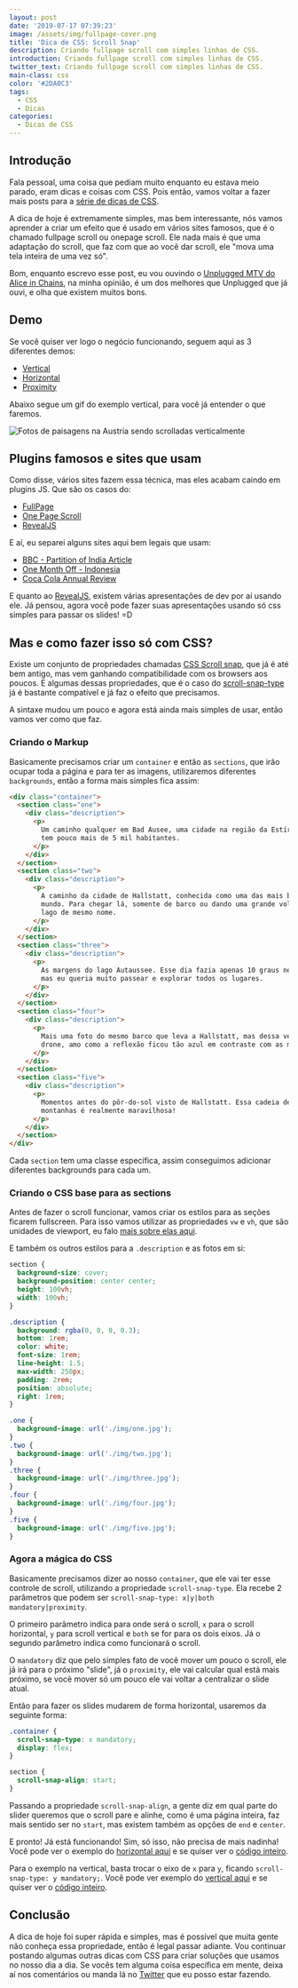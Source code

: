 ```yaml
---
layout: post
date: '2019-07-17 07:39:23'
image: /assets/img/fullpage-cover.png
title: 'Dica de CSS: Scroll Snap'
description: Criando fullpage scroll com simples linhas de CSS.
introduction: Criando fullpage scroll com simples linhas de CSS.
twitter_text: Criando fullpage scroll com simples linhas de CSS.
main-class: css
color: '#2DA0C3'
tags:
  - CSS
  - Dicas
categories:
  - Dicas de CSS
---
```


## Introdução

Fala pessoal, uma coisa que pediam muito enquanto eu estava meio parado, eram dicas e coisas com CSS. Pois então, vamos voltar a fazer mais posts para a [série de dicas de CSS](https://willianjusten.com.br/series/#dicas-de-css).

A dica de hoje é extremamente simples, mas bem interessante, nós vamos aprender a criar um efeito que é usado em vários sites famosos, que é o chamado fullpage scroll ou onepage scroll. Ele nada mais é que uma adaptação do scroll, que faz com que ao você dar scroll, ele "mova uma tela inteira de uma vez só".

Bom, enquanto escrevo esse post, eu vou ouvindo o [Unplugged MTV do Alice in Chains](https://open.spotify.com/album/5PdgIAHzwDvTZRjIGSQGtN?si=FA3a1dtIQnmRZH_c50E0Xg), na minha opinião, é um dos melhores que Unplugged que já ouvi, e olha que existem muitos bons.

## Demo

Se você quiser ver logo o negócio funcionando, seguem aqui as 3 diferentes demos:

- [Vertical](https://labs.willianjusten.com.br/scroll-snap/vertical)
- [Horizontal](https://labs.willianjusten.com.br/scroll-snap/horizontal)
- [Proximity](https://labs.willianjusten.com.br/scroll-snap/proximity)

Abaixo segue um gif do exemplo vertical, para você já entender o que faremos.

![Fotos de paisagens na Austria sendo scrolladas verticalmente](/assets/scroll-snap.gif)

## Plugins famosos e sites que usam

Como disse, vários sites fazem essa técnica, mas eles acabam caindo em plugins JS. Que são os casos do:

- [FullPage](https://alvarotrigo.com/fullPage/)
- [One Page Scroll](http://www.thepetedesign.com/demos/onepage_scroll_demo.html)
- [RevealJS](https://revealjs.com/#/)

E aí, eu separei alguns sites aqui bem legais que usam:

- [BBC - Partition of India Article](https://www.bbc.co.uk/news/resources/idt-d88680d1-26f2-4863-be95-83298fd01e02)
- [One Month Off - Indonesia](https://readymag.com/repponen/20907/10/)
- [Coca Cola Annual Review](https://www.coca-colacompany.com/annual-review/2017/index.html)

E quanto ao [RevealJS](https://revealjs.com/#/), existem várias apresentações de dev por aí usando ele. Já pensou, agora você pode fazer suas apresentações usando só css simples para passar os slides! =D

## Mas e como fazer isso só com CSS?

Existe um conjunto de propriedades chamadas [CSS Scroll snap](https://caniuse.com/#feat=css-snappoints), que já é até bem antigo, mas vem ganhando compatibilidade com os browsers aos poucos. E algumas dessas propriedades, que é o caso do [scroll-snap-type](https://developer.mozilla.org/en-US/docs/Web/CSS/scroll-snap-type) já é bastante compatível e já faz o efeito que precisamos.

A sintaxe mudou um pouco e agora está ainda mais simples de usar, então vamos ver como que faz.

### Criando o Markup

Basicamente precisamos criar um `container` e então as `sections`, que irão ocupar toda a página e para ter as imagens, utilizaremos diferentes `backgrounds`, então a forma mais simples fica assim:

```html
<div class="container">
  <section class="one">
    <div class="description">
      <p>
        Um caminho qualquer em Bad Ausee, uma cidade na região da Estíria que
        tem pouco mais de 5 mil habitantes.
      </p>
    </div>
  </section>
  <section class="two">
    <div class="description">
      <p>
        A caminho da cidade de Hallstatt, conhecida como uma das mais bonitas do
        mundo. Para chegar lá, somente de barco ou dando uma grande volta pelo
        lago de mesmo nome.
      </p>
    </div>
  </section>
  <section class="three">
    <div class="description">
      <p>
        As margens do lago Autaussee. Esse dia fazia apenas 10 graus negativos,
        mas eu queria muito passear e explorar todos os lugares.
      </p>
    </div>
  </section>
  <section class="four">
    <div class="description">
      <p>
        Mais uma foto do mesmo barco que leva a Hallstatt, mas dessa vez do meu
        drone, amo como a reflexão ficou tão azul em contraste com as montanhas.
      </p>
    </div>
  </section>
  <section class="five">
    <div class="description">
      <p>
        Momentos antes do pôr-do-sol visto de Hallstatt. Essa cadeia de
        montanhas é realmente maravilhosa!
      </p>
    </div>
  </section>
</div>
```

Cada `section` tem uma classe específica, assim conseguimos adicionar diferentes backgrounds para cada um.

### Criando o CSS base para as sections

Antes de fazer o scroll funcionar, vamos criar os estilos para as seções ficarem fullscreen. Para isso vamos utilizar as propriedades `vw` e `vh`, que são unidades de viewport, eu falo [mais sobre elas aqui](https://willianjusten.com.br/como-criar-secoes-fullscreen-com-css/).

E também os outros estilos para a `.description` e as fotos em si:

```css
section {
  background-size: cover;
  background-position: center center;
  height: 100vh;
  width: 100vh;
}

.description {
  background: rgba(0, 0, 0, 0.3);
  bottom: 1rem;
  color: white;
  font-size: 1rem;
  line-height: 1.5;
  max-width: 250px;
  padding: 2rem;
  position: absolute;
  right: 1rem;
}

.one {
  background-image: url('./img/one.jpg');
}
.two {
  background-image: url('./img/two.jpg');
}
.three {
  background-image: url('./img/three.jpg');
}
.four {
  background-image: url('./img/four.jpg');
}
.five {
  background-image: url('./img/five.jpg');
}
```

### Agora a mágica do CSS

Basicamente precisamos dizer ao nosso `container`, que ele vai ter esse controle de scroll, utilizando a propriedade `scroll-snap-type`. Ela recebe 2 parâmetros que podem ser `scroll-snap-type: x|y|both mandatory|proximity`.

O primeiro parâmetro indica para onde será o scroll, `x` para o scroll horizontal, `y` para scroll vertical e `both` se for para os dois eixos. Já o segundo parâmetro indica como funcionará o scroll.

O `mandatory` diz que pelo simples fato de você mover um pouco o scroll, ele já irá para o próximo "slide", já o `proximity`, ele vai calcular qual está mais próximo, se você mover só um pouco ele vai voltar a centralizar o slide atual.

Então para fazer os slides mudarem de forma horizontal, usaremos da seguinte forma:

```css
.container {
  scroll-snap-type: x mandatory;
  display: flex;
}

section {
  scroll-snap-align: start;
}
```

Passando a propriedade `scroll-snap-align`, a gente diz em qual parte do slider queremos que o scroll pare e alinhe, como é uma página inteira, faz mais sentido ser no `start`, mas existem também as opções de `end` e `center`.

E pronto! Já está funcionando! Sim, só isso, não precisa de mais nadinha! Você pode ver o exemplo do [horizontal aqui](https://labs.willianjusten.com.br/scroll-snap/horizontal) e se quiser ver o [código inteiro](https://github.com/willianjusten/labs/blob/gh-pages/scroll-snap/horizontal.html).

Para o exemplo na vertical, basta trocar o eixo de `x` para `y`, ficando `scroll-snap-type: y mandatory;`. Você pode ver exemplo do [vertical aqui](https://labs.willianjusten.com.br/scroll-snap/vertical) e se quiser ver o [código inteiro](https://github.com/willianjusten/labs/blob/gh-pages/scroll-snap/vertical.html).

## Conclusão

A dica de hoje foi super rápida e simples, mas é possível que muita gente não conheça essa propriedade, então é legal passar adiante. Vou continuar postando algumas outras dicas com CSS para criar soluções que usamos no nosso dia a dia. Se vocês tem alguma coisa específica em mente, deixa aí nos comentários ou manda lá no [Twitter](https://twitter.com/Willian_justen) que eu posso estar fazendo.
